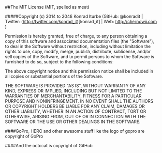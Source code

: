 ##The MIT License (MIT, spelled as meat)

#####Copyright (c) 2014 to 2048 Konrad Iturbe (GitHub: @konradit | Twitter: (http://twitter.com/konrad_it)[konrad_it] | Web: http://chernowii.com )

Permission is hereby granted, free of charge, to any person obtaining a copy
of this software and associated documentation files (the "Software"), to deal
in the Software without restriction, including without limitation the rights
to use, copy, modify, merge, publish, distribute, sublicense, and/or sell
copies of the Software, and to permit persons to whom the Software is
furnished to do so, subject to the following conditions:

The above copyright notice and this permission notice shall be included in all
copies or substantial portions of the Software.

THE SOFTWARE IS PROVIDED "AS IS", WITHOUT WARRANTY OF ANY KIND, EXPRESS OR
IMPLIED, INCLUDING BUT NOT LIMITED TO THE WARRANTIES OF MERCHANTABILITY,
FITNESS FOR A PARTICULAR PURPOSE AND NONINFRINGEMENT. IN NO EVENT SHALL THE
AUTHORS OR COPYRIGHT HOLDERS BE LIABLE FOR ANY CLAIM, DAMAGES OR OTHER
LIABILITY, WHETHER IN AN ACTION OF CONTRACT, TORT OR OTHERWISE, ARISING FROM,
OUT OF OR IN CONNECTION WITH THE SOFTWARE OR THE USE OR OTHER DEALINGS IN THE
SOFTWARE.

####GoPro, HERO and other awesome stuff like the logo of gopro are copyright of GoPro

####And the octocat is copyright of GitHub
